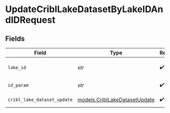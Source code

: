 # UpdateCriblLakeDatasetByLakeIDAndIDRequest


## Fields

| Field                                                                     | Type                                                                      | Required                                                                  | Description                                                               |
| ------------------------------------------------------------------------- | ------------------------------------------------------------------------- | ------------------------------------------------------------------------- | ------------------------------------------------------------------------- |
| `lake_id`                                                                 | *str*                                                                     | :heavy_check_mark:                                                        | The <code>id</code> of the Lake that contains the Lake Dataset to update. |
| `id_param`                                                                | *str*                                                                     | :heavy_check_mark:                                                        | The <code>id</code> of the Lake Dataset to update.                        |
| `cribl_lake_dataset_update`                                               | [models.CriblLakeDatasetUpdate](../models/cribllakedatasetupdate.md)      | :heavy_check_mark:                                                        | CriblLakeDatasetUpdate object                                             |